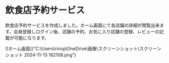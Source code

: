 # 飲食店予約サービス

飲食店予約サービスを作成しました。ホーム画面にて各店舗の詳細が閲覧出来ます。会員登録しログイン後、店舗の予約、お気に入り店舗の登録、レビューの記載が可能になります。

![ホーム画面]("C:\Users\rinop\OneDrive\画像\スクリーンショット\スクリーンショット 2024-11-13 162108.png")
